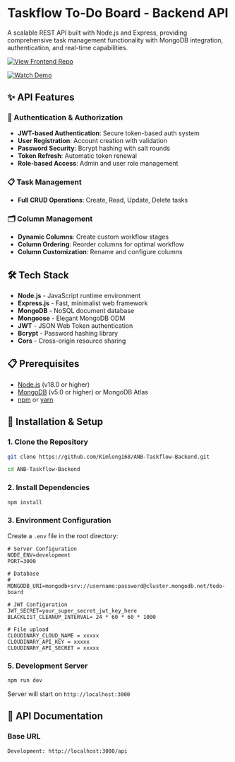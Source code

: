 # Taskflow To-Do Board - Backend API

A scalable REST API built with Node.js and Express, providing comprehensive task management functionality with MongoDB integration, authentication, and real-time capabilities.

[![View Frontend Repo](https://img.shields.io/badge/View-Frontend_Repo-blue?style=for-the-badge)](https://github.com/Kimlong168/ANB-Taskflow-Client)

[![Watch Demo](https://img.shields.io/badge/▶️%20Watch%20Demo-YouTube-red?logo=youtube)](https://youtu.be/b0YGkyuZeWY?si=KQbl3kX2MA6xTP-v)

## ✨ API Features

### 🔐 Authentication & Authorization
- **JWT-based Authentication**: Secure token-based auth system
- **User Registration**: Account creation with validation
- **Password Security**: Bcrypt hashing with salt rounds
- **Token Refresh**: Automatic token renewal
- **Role-based Access**: Admin and user role management

### 📋 Task Management
- **Full CRUD Operations**: Create, Read, Update, Delete tasks

### 🗂️ Column Management
- **Dynamic Columns**: Create custom workflow stages
- **Column Ordering**: Reorder columns for optimal workflow
- **Column Customization**: Rename and configure columns

## 🛠️ Tech Stack

- **Node.js** - JavaScript runtime environment
- **Express.js** - Fast, minimalist web framework
- **MongoDB** - NoSQL document database
- **Mongoose** - Elegant MongoDB ODM
- **JWT** - JSON Web Token authentication
- **Bcrypt** - Password hashing library
- **Cors** - Cross-origin resource sharing

## 📋 Prerequisites

- [Node.js](https://nodejs.org/) (v18.0 or higher)
- [MongoDB](https://www.mongodb.com/) (v5.0 or higher) or MongoDB Atlas
- [npm](https://www.npmjs.com/) or [yarn](https://yarnpkg.com/)

## 🚀 Installation & Setup

### 1. Clone the Repository

```bash
git clone https://github.com/Kimlong168/ANB-Taskflow-Backend.git

cd ANB-Taskflow-Backend
```

### 2. Install Dependencies

```bash
npm install

```

### 3. Environment Configuration

Create a `.env` file in the root directory:

```env
# Server Configuration
NODE_ENV=development
PORT=3000

# Database
# MONGODB_URI=mongodb+srv://username:password@cluster.mongodb.net/todo-board

# JWT Configuration
JWT_SECRET=your_super_secret_jwt_key_here
BLACKLIST_CLEANUP_INTERVAL= 24 * 60 * 60 * 1000

# File upload
CLOUDINARY_CLOUD_NAME = xxxxx
CLOUDINARY_API_KEY = xxxxx
CLOUDINARY_API_SECRET = xxxxx

```

### 5. Development Server

```bash
npm run dev
```

Server will start on `http://localhost:3000`


## 🚀 API Documentation

### Base URL
```
Development: http://localhost:3000/api
```
